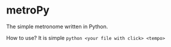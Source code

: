 metroPy
=======

The simple metronome written in Python. 

How to use? It is simple `python <your file with click> <tempo>`

